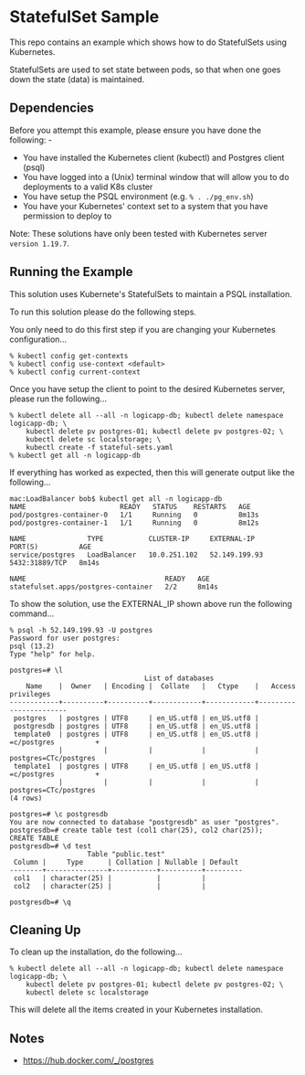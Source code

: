 StatefulSet Sample
==================

This repo contains an example which shows how to do StatefulSets using Kubernetes.

StatefulSets are used to set state between pods, so that when one goes down the 
state (data) is maintained.

Dependencies
------------
Before you attempt this example, please ensure you have done the following: -
- You have installed the Kubernetes client (kubectl) and Postgres client (psql)
- You have logged into a (Unix) terminal window that will allow you to do deployments to a valid K8s cluster
- You have setup the PSQL environment (e.g. `% . ./pg_env.sh`)
- You have your Kubernetes' context set to a system that you have permission to deploy to

Note: These solutions have only been tested with Kubernetes server `version 1.19.7`. 

Running the Example
-------------------
This solution uses Kubernete's StatefulSets to maintain a PSQL installation.

To run this solution please do the following steps.

You only need to do this first step if you are changing your Kubernetes configuration...

    % kubectl config get-contexts
    % kubectl config use-context <default>
    % kubectl config current-context
    
Once you have setup the client to point to the desired Kubernetes server, please run the following...

    % kubectl delete all --all -n logicapp-db; kubectl delete namespace logicapp-db; \
        kubectl delete pv postgres-01; kubectl delete pv postgres-02; \
        kubectl delete sc localstorage; \
        kubectl create -f stateful-sets.yaml
    % kubectl get all -n logicapp-db

If everything has worked as expected, then this will generate output like the following...

    mac:LoadBalancer bob$ kubectl get all -n logicapp-db
    NAME                       READY   STATUS    RESTARTS   AGE
    pod/postgres-container-0   1/1     Running   0          8m13s
    pod/postgres-container-1   1/1     Running   0          8m12s

    NAME               TYPE           CLUSTER-IP     EXTERNAL-IP     PORT(S)          AGE
    service/postgres   LoadBalancer   10.0.251.102   52.149.199.93   5432:31889/TCP   8m14s

    NAME                                  READY   AGE
    statefulset.apps/postgres-container   2/2     8m14s

To show the solution, use the EXTERNAL_IP shown above run the following command...

    % psql -h 52.149.199.93 -U postgres
    Password for user postgres: 
    psql (13.2)
    Type "help" for help.

    postgres=# \l
                                     List of databases
        Name    |  Owner   | Encoding |  Collate   |   Ctype    |   Access privileges   
    ------------+----------+----------+------------+------------+-----------------------
     postgres   | postgres | UTF8     | en_US.utf8 | en_US.utf8 | 
     postgresdb | postgres | UTF8     | en_US.utf8 | en_US.utf8 | 
     template0  | postgres | UTF8     | en_US.utf8 | en_US.utf8 | =c/postgres          +
                |          |          |            |            | postgres=CTc/postgres
     template1  | postgres | UTF8     | en_US.utf8 | en_US.utf8 | =c/postgres          +
                |          |          |            |            | postgres=CTc/postgres
    (4 rows)

    postgres=# \c postgresdb
    You are now connected to database "postgresdb" as user "postgres".
    postgresdb=# create table test (col1 char(25), col2 char(25));
    CREATE TABLE
    postgresdb=# \d test
                       Table "public.test"
     Column |     Type      | Collation | Nullable | Default 
    --------+---------------+-----------+----------+---------
     col1   | character(25) |           |          | 
     col2   | character(25) |           |          | 

    postgresdb=# \q

Cleaning Up
-----------
To clean up the installation, do the following...

    % kubectl delete all --all -n logicapp-db; kubectl delete namespace logicapp-db; \
        kubectl delete pv postgres-01; kubectl delete pv postgres-02; \
        kubectl delete sc localstorage
        
This will delete all the items created in your Kubernetes installation.

Notes
-----
- https://hub.docker.com/_/postgres
